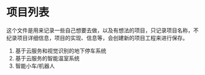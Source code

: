  # 项目列表

 这个文件是用来记录一些自己想要去做，以及有想法的项目，只记录项目名称，不纪录项目详细信息，项目的实现、信息等，会创建新的项目工程来进行保存。

 1. 基于云服务和视觉识别的地下停车系统
 2. 基于云服务的智能温室系统
 3. 智能小车/机器人
